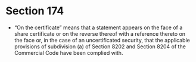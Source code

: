 # Section 174

- “On the certificate” means that a statement appears on the face of a share certificate or on the reverse thereof with a reference thereto on the face or, in the case of an uncertificated security, that the applicable provisions of subdivision (a) of Section 8202 and Section 8204 of the Commercial Code have been complied with.